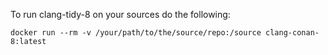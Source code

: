To run clang-tidy-8 on your sources do the following:

```
docker run --rm -v /your/path/to/the/source/repo:/source clang-conan-8:latest
```